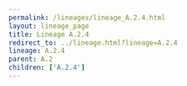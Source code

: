 ```yaml
---
permalink: /lineages/lineage_A.2.4.html
layout: lineage_page
title: Lineage A.2.4
redirect_to: ../lineage.html?lineage=A.2.4
lineage: A.2.4
parent: A.2
children: ['A.2.4']
---
```

